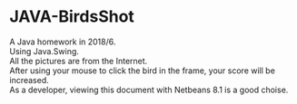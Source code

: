# JAVA-BirdsShot
A Java homework in 2018/6.<br>
Using Java.Swing.<br>
All the pictures are from the Internet.<br>
After using your mouse to click the bird in the frame, your score will be increased.<br>
As a developer, viewing this document with Netbeans 8.1 is a good choise.
